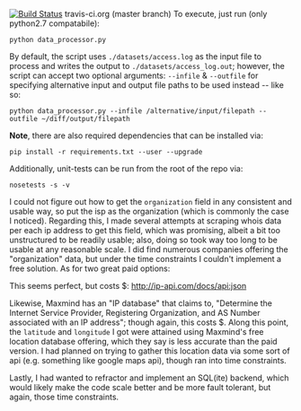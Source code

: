 [![Build Status](https://travis-ci.org/jgors/svds_cc.svg?branch=master)](https://travis-ci.org/jgors/svds_cc) travis-ci.org (master branch)
To execute, just run (only python2.7 compatabile):

```
python data_processor.py
```

By default, the script uses `./datasets/access.log` as the input file to process and writes the output to `./datasets/access_log.out`; however, the script can accept
two optional arguments:  `--infile` & `--outfile` for specifying alternative input and
output file paths to be used instead -- like so:

```
python data_processor.py --infile /alternative/input/filepath --outfile ~/diff/output/filepath
```

**Note**, there are also required dependencies that can be installed via:

```
pip install -r requirements.txt --user --upgrade
```

Additionally, unit-tests can be run from the root of the repo via:

```
nosetests -s -v
```


I could not figure out how to get the `organization` field in any consistent and usable way, so put the isp as the organization (which is commonly the case I noticed).  Regarding this, I made several attempts at scraping whois data per each ip address to get this field, which was promising, albeit a bit too unstructured to be readily usable; also, doing so took way too long to be usable at any reasonable scale.  I did find numerous companies offering the "organization" data, but under the time constraints I couldn't implement a free solution.  As for two great paid options:

This seems perfect, but costs $:
http://ip-api.com/docs/api:json

Likewise, Maxmind has an "IP database" that claims to, "Determine the Internet Service Provider, Registering Organization, and AS Number associated with an IP address"; though again, this costs $.  Along this point, the `latitude` and `longitude` I got were attained using Maxmind's free location database offering, which they say is less accurate than the paid version.  I had planned on trying to gather this location data via some sort of api (e.g. something like google maps api), though ran into time constraints.

Lastly, I had wanted to refractor and implement an SQL(ite) backend, which would likely make the code scale better and be more fault tolerant, but again, those time constraints.
